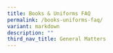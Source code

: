 ```yaml
---
title: Books & Uniforms FAQ
permalink: /books-uniforms-faq/
variant: markdown
description: ""
third_nav_title: General Matters
---
```

